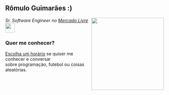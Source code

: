 <h2>Rômulo Guimarães :)</h2>
<img align='right' src="https://media.giphy.com/media/M9gbBd9nbDrOTu1Mqx/giphy.gif" width="230">
<p><em>Sr. Software Engineer no <a href="https://mercadolivre.com.br/">Mercado Livre
</a><img src="https://media.giphy.com/media/WUlplcMpOCEmTGBtBW/giphy.gif" width="30"> 
</em></p>

<!--
<div>
  <img src="https://github-readme-stats.vercel.app/api?hide_title=false&hide_rank=false&show_icons=true&include_all_commits=true&count_private=true&disable_animations=false&theme=dracula&locale=pt-br&hide_border=false&username=romulo1984" height="150" alt="stats graph"  />
  <img src="https://github-readme-stats.vercel.app/api/top-langs?locale=pt-br&hide_title=false&layout=compact&card_width=320&langs_count=5&theme=dracula&hide_border=false&username=romulo1984" height="150" alt="languages graph"  />
</div>
-->

###

### Quer me conhecer?

[Escolha um horário](https://calendly.com/romulo-meli/30min) se quiser me conhecer e conversar<br>
sobre programação, futebol ou coisas aleatórias.
